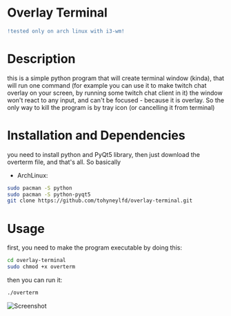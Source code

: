 # Overlay Terminal
```diff
!tested only on arch linux with i3-wm!
```
# Description
this is a simple python program that will create terminal window (kinda), that will run one command (for example you can use it to make twitch chat overlay on your screen, by running some twitch chat client in it)
the window won't react to any input, and can't be focused - because it is overlay. So the only way to kill the program is by tray icon (or cancelling it from terminal)
# Installation and Dependencies
you need to install python and PyQt5 library, then just download the overterm file, and that's all. So basically
- ArchLinux:
```bash
sudo pacman -S python
sudo pacman -S python-pyqt5
git clone https://github.com/tohyneylfd/overlay-terminal.git
```
# Usage
first, you need to make the program executable by doing this:
```bash
cd overlay-terminal
sudo chmod +x overterm
```
then you can run it:
```bash
./overterm
```
![Screenshot](https://github.com/tohyneylfd/overlay-terminal/blob/main/Screenshot.png?raw=true)
